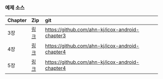 ### 예제 소스

|Chapter|Zip|git|
|:--|:--|:--|
|3장|[링크](https://drive.google.com/file/d/1kdDb7JE6KGyvgMDM3lAWs7LJgt_oPX6j/view?usp=sharing)|https://github.com/ahn-kj/icox-android-chapter3|
|4장|[링크](https://drive.google.com/file/d/1EZxKzfcs2LGK_UjT8UI_D2kQ94ZSwYPI/view?usp=sharing)|https://github.com/ahn-kj/icox-android-chapter4|
|5장|[링크](https://drive.google.com/file/d/1EZxKzfcs2LGK_UjT8UI_D2kQ94ZSwYPI/view?usp=sharing)|https://github.com/ahn-kj/icox-android-chapter4|
